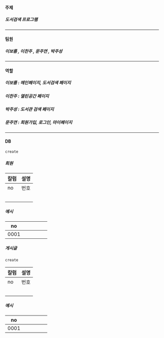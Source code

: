 #### 주제
 ##### 도서검색 프로그램

***

#### 팀원
 ##### 이보름 , 이찬주 , 문주연 , 박주성

***

#### 역할
 ##### 이보름 : 메인페이지, 도서검색 페이지
 ##### 이찬주 : 열린공간 페이지
 ##### 박주성 : 도서관 검색 페이지
 ##### 문주연 : 회원가입, 로그인, 마이페이지

***

#### DB
```
create 
```
##### 회원
|칼럼|설명|
|----|----|
|no|번호|
|||
|||
|||
|||
|||

##### 예시
|no||||||
|----|----|----|----|----|----|
|0001||||||

##### 게시글
```
create 
```
|칼럼|설명|
|----|----|
|no|번호|
|||
|||
|||
|||
|||

##### 예시
|no||||||
|----|----|----|----|----|----|
|0001||||||
